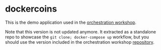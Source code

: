 # dockercoins

This is the demo application used in the [orchestration workshop](https://jpetazzo.github.io/orchestration-workshop).

Note that this version is not updated anymore. It extracted  as a standalone repo to showcase the
`git clone; docker-compose up` workflow, but you should use the version included in the orchestration
workshop [repository](https://github.com/jpetazzo/orchestration-workshop).
